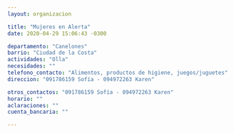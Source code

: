 ```yaml
---
layout: organizacion

title: "Mujeres en Alerta"
date: 2020-04-29 15:06:43 -0300

departamento: "Canelones"
barrio: "Ciudad de la Costa"
actividades: "Olla"
necesidades: ""
telefono_contacto: "Alimentos, productos de higiene, juegos/juguetes"
direccion: "091786159 Sofía - 094972263 Karen"

otros_contactos: "091786159 Sofía - 094972263 Karen"
horario: ""
aclaraciones: ""
cuenta_bancaria: ""

---
```

